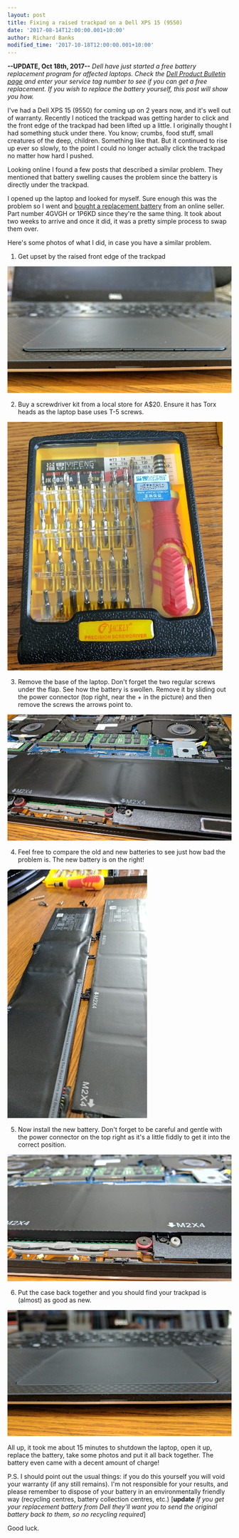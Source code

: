 ```yaml
---
layout: post
title: Fixing a raised trackpad on a Dell XPS 15 (9550)
date: '2017-08-14T12:00:00.001+10:00'
author: Richard Banks
modified_time: '2017-10-18T12:00:00.001+10:00'
---
```


**--UPDATE, Oct 18th, 2017--**
_Dell have just started a free battery replacement program for affected laptops.
Check the [Dell Product Bulletin page](https://www.dellproduct.com/) and enter your service tag number to see if you can get a free replacement. If you wish to replace the battery yourself, this post will show you how._

I've had a Dell XPS 15 (9550) for coming up on 2 years now, and it's well out of warranty.
Recently I noticed the trackpad was getting harder to click and the front edge of the trackpad had been lifted up a little.
I originally thought I had something stuck under there. You know; crumbs, food stuff, small creatures of the deep, children. Something like that.
But it continued to rise up ever so slowly, to the point I could no longer actually click the trackpad no matter how hard I pushed.

Looking online I found a few posts that described a similar problem. They mentioned that battery swelling causes the problem since the battery is directly under the trackpad.

I opened up the laptop and looked for myself. Sure enough this was the problem so I went and [bought a replacement battery](https://www.notebookbattery.com.au/84wh-4gvgh-1p6kd-genuine-battery-for-dell-precision-5510-xps-15-9550) from an online seller. Part number 4GVGH or 1P6KD since they're the same thing. It took about two weeks to arrive and once it did, it was a pretty simple process to swap them over.

Here's some photos of what I did, in case you have a similar problem.

1. Get upset by the raised front edge of the trackpad

![Raised front edge of Dell XPS 15 9550 trackpad](/assets/images/2017-08/IMG_20170814_150701.jpg)

2. Buy a screwdriver kit from a local store for A$20. Ensure it has Torx heads as the laptop base uses T-5 screws.

![Jackly screwdriver kit](/assets/images/2017-08/IMG_20170814_150642.jpg)

3. Remove the base of the laptop. Don't forget the two regular screws under the flap. See how the battery is swollen. Remove it by sliding out the power connector (top right, near the + in the picture) and then remove the screws the arrows point to.

![Swollen battery](/assets/images/2017-08/IMG_20170802_070601.jpg)

4. Feel free to compare the old and new batteries to see just how bad the problem is. The new battery is on the right!

![Side by side battery comparison](/assets/images/2017-08/IMG_20170814_151827.jpg)

5. Now install the new battery. Don't forget to be careful and gentle with the power connector on the top right as it's a little fiddly to get it into the correct position.

![New battery installed](/assets/images/2017-08/IMG_20170814_152131.jpg)

6. Put the case back together and you should find your trackpad is (almost) as good as new.

![Trackpad all fixed and working](/assets/images/2017-08/IMG_20170814_152501.jpg)

All up, it took me about 15 minutes to shutdown the laptop, open it up, replace the battery, take some photos and put it all back together. The battery even came with a decent amount of charge!

P.S. I should point out the usual things: if you do this yourself you will void your warranty (if any still remains). I'm not responsible for your results, and please remember to dispose of your battery in an environmentally friendly way (recycling centres, battery collection centres, etc.)  [**update** _If you get your replacement battery from  Dell they'll want you to send the original battery back to them, so no recycling required_]

Good luck.